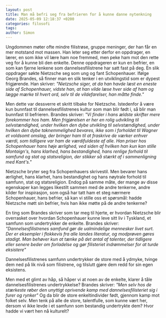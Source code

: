 ```yaml
---
layout: post
title: Man må befri seg fra befrieren for å kunne danne nytenkning
date: 2025-05-09 12:18:37 +0200
categories: filosofi
tags: 
author: Simon
---
```

Ungdommen møter ofte mindre filistrøse, gruppe meninger, der han får en mer motstand mot massen. Han leter seg etter derfor en oppdrager, en lærer, en som ikke vil lære ham noe fremmed, men peke ham mot den rette veg for å kunne bli den enkelte.  Denne oppdrageren er kun en befrier, en som kan fjerne lenkene som dannelsesfilistrene har satt fast på deg. En slik oppdrager søkte Nietzsche seg som ung og fant Schopenhauer. Ifølge Georg Brandes, så finner man en slik tenker i en utviklingstid som er dypest frigjørende. Han skriver: *"Nietzsche siger, at da han havde læst en eneste side af Schopenhauer, vidste han, at han vilde læse hver side af ham og lægge mærke til hvert ord, selv til de vildefarelser, han måtte finde."* 

Men dette var dessverre et skritt tilbake for Nietzsche. Istedenfor å være kun bunnfast til dannelsesfilistrenes kultur som man blir født i, så blir man bunnfast til befrieren. Brandes skriver: *"Vi finder i hans ældste skrifter mere forekommer hos ham. Men frigjørelsen er her en rolig udvikling til selvstændighed, under hvilken den dybe utvikling til selvstændighed, under hvilken den dybe taknemmelighed bevares, ikke som i forholdet til Wagner et voldsomt omslag, der bringer ham til at fraskrive de værker enhver værdi, som tidligere var ham de værdifuldeste af alle. Han priser hos Schopenhauer hans høje ærlighed, ved siden af hvilken han kun kan stille Montaign's, hans klarhed, hans bestandighed, hans renlige forhold til samfund og stat og statsreligion, der stikker så stærkt af i sammenligning med Kant's."*

Nietzsche bryter seg fra Schopenhauers skrivestil.  Men bevarer hans ærlighet, hans klarhet, hans bestandighet og hans nøytrale forhold til samfunn, stat og statsreligion. Endog på samme måte, der mange av disse egenskaper kan legges likestilt sammen med de andre tenkerne, andre kilder for inspirasjon, som også har tatt ham et steg nærmere Schopenhauer, hans befrier, så kan vi stille oss et spørsmål: hadde Nietzsche møtt sin befrier, hvis han ikke møtte på de andre tenkerne?

En ting som Brandes skriver som tar meg til hjerte, er hvordan Nietzsche blir overrasket over hvordan Schopenhauer kunne leve sitt liv i Tyskland, et samfunn som undertrykker de enkelte. Brandes skriver: *"Dannelsesfilistrenes samfund gør de ualmindelige mennesker livet surt. Der er eksempler i flokkevis fra alle landes literatur, og modprøven gøres stadigt. Man behøver kun at tænke på det antal af talenter, der tidligere eller senere beder om forladelse og gør filisteriet indrømmelser for at turde eksistere"*

Dannelsesfilistrenes samfunn undertrykker de store med å ydmyke, tvinge dem ned på lik nivå som filistrene, og tilslutt gjøre dem redd for sin egen eksistens. 

Men med et glimt av håp, så håper vi at noen av de enkelte, klarer å tåle dannelsesfilistrenes undertrykkelse? Brandes skriver: *"Men selv hos de stærkeste røber den unyttigt oprivende kamp med dannelsesfilisteriet sig i furer og rynker"* Og da blir de store enkeltindivider født, gjennom kamp mot folket selv. Men tenk på alle de store, talentfulle, som kunne vært her, dersom vi ikke levde i et samfunn som bestandig undertrykte dem? Hvor hadde vi vært hen nå kulturelt?
